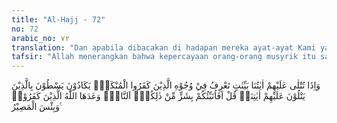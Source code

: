 ```yaml
---
title: "Al-Hajj - 72"
no: 72
arabic_no: ٧٢
translation: "Dan apabila dibacakan di hadapan mereka ayat-ayat Kami yang terang, niscaya engkau akan melihat (tanda-tanda) keingkaran pada wajah orang-orang yang kafir itu. Hampir-hampir mereka menyerang orang-orang yang membacakan ayat-ayat Kami kepada mereka. Katakanlah (Muhammad), “Apakah akan aku kabarkan kepada-mu (mengenai sesuatu) yang lebih buruk dari itu, (yaitu) neraka?” Allah telah mengancamkannya (neraka) kepada orang-orang kafir. Dan (neraka itu) seburuk-buruk tempat kembali."
tafsir: "Allah menerangkan bahwa kepercayaan orang-orang musyrik itu salah, baik ditinjau dari segi wahyu, akal pikiran, maupun dari sikap orang-orang musyrik itu sendiri di kala mereka mendengar ayat-ayat Allah.\n\n1. Orang-orang musyrik Mekah menyembah selain Allah, dengan menyembah berhala-berhala yang mereka buat sendiri. Kepercayaan mereka itu tidak berdasarkan wahyu yang diturunkan Allah kepada Rasul-Nya, padahal suatu kepercayaan yang benar adalah kepercayaan yang berdasarkan wahyu dari Allah. Kepercayaan mereka itu hanyalah berdasarkan adat kebiasaan nenek moyang mereka dahulu, kemudian mereka mengikuti dan mempercayainya.\n\n2. Mereka menyembah selain Allah, hal itu tidak berdasarkan pemikiran yang benar, dan tidak berdasarkan ilmu pengetahuan. Mereka membuat sendiri berhala-berhala yang mereka sembah itu. Oleh karena itu mereka tidak akan mendapat seorang penolong pun yang akan menolong mereka untuk menegakkan pendapat dan pikiran mereka, atau yang akan menolakkan azab dari mereka di akhirat kelak.\n\n3. Apabila dibacakan kepada mereka ayat-ayat Allah, maka tampaklah pada air muka mereka tanda-tanda keangkuhan, kesombongan dan kekerasan hati, serta ucapan marah yang timbul di hati mereka. Manakala dibacakan ayat-ayat Al-Qur'an kepada mereka, mereka ingin menyerang dan memukul orang-orang yang sedang membaca ayat itu. Seandainya mereka ingin mencari kebenaran, tentulah mereka mendengarkan ayat-ayat yang dibacakan itu, kemudian mereka merenungkan dan memikirkannya, dan kalau ada sesuatu yang tidak berkenan di hati mereka tentulah mereka menanyakan atau mencari alasan-alasan yang kuat untuk mematahkan kebenaran ayat-ayat Allah.\n\nKemudian Allah mengancam mereka bahwa kebencian dan kemarahan mereka karena mendengar ayat-ayat Allah itu sebenarnya adalah lebih kecil dari kepedihan azab yang akan mereka rasakan nanti di hari Kiamat.\n\nAllah menegaskan ancaman-Nya kepada orang-orang musyrik itu dengan memerintahkan nabi Muhammad saw agar mengatakan kepada mereka, \"Hai orang-orang musyrik, apakah kamu hendak mendengarkan berita yang lebih besar dan lebih jahat lagi dari kemarahan hatimu kepada orang-orang yang membaca ayat-ayat Allah, sehingga hampir saja kamu menyerang dan memukul mereka?\"\n\nKemudian pertanyaan di atas langsung dijawab, bahwa berita besar dan lebih buruk dari kemarahannya itu ialah azab neraka yang telah dijanjikan kepada orang-orang kafir sebagai balasan dari perbuatan mereka itu waktu hidup di dunia. Neraka itu adalah seburuk-buruk tempat kembali yang disediakan bagi orang-orang musyrik."
---
```

وَاِذَا تُتْلٰى عَلَيْهِمْ اٰيٰتُنَا بَيِّنٰتٍ تَعْرِفُ فِيْ وُجُوْهِ الَّذِيْنَ كَفَرُوا الْمُنْكَرَۗ يَكَادُوْنَ يَسْطُوْنَ بِالَّذِيْنَ يَتْلُوْنَ عَلَيْهِمْ اٰيٰتِنَاۗ قُلْ اَفَاُنَبِّئُكُمْ بِشَرٍّ مِّنْ ذٰلِكُمْۗ  اَلنَّارُۗ وَعَدَهَا اللّٰهُ الَّذِيْنَ كَفَرُوْاۗ وَبِئْسَ الْمَصِيْرُ ࣖ